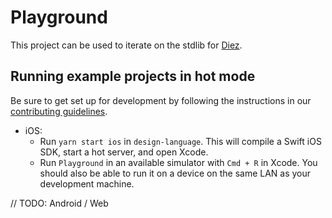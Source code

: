 # Playground

This project can be used to iterate on the stdlib for [Diez](https://diez.org).

## Running example projects in hot mode

Be sure to get set up for development by following the instructions in our [contributing guidelines](../../CONTRIBUTING.md).

- iOS:
  - Run `yarn start ios` in `design-language`. This will compile a Swift iOS SDK, start a hot server, and open Xcode.
  - Run `Playground` in an available simulator with `Cmd + R` in Xcode. You should also be able to run it on a device on the same LAN as your development machine.

// TODO: Android / Web

